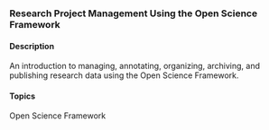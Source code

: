 ### Research Project Management Using the Open Science Framework

#### Description
An introduction to managing, annotating, organizing, archiving, and publishing research data using the Open Science Framework.

#### Topics 
Open Science Framework
